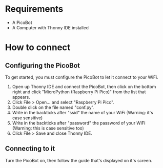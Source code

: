 # Requirements
- A PicoBot
- A Computer with Thonny IDE installed

# How to connect
## Configuring the PicoBot
To get started, you must configure the PicoBot to let it connect to your WiFi.
1. Open up Thonny IDE and connect the PicoBot, then click on the bottom right and click "MicroPython (Raspberry Pi Pico)" from the list that appears.
2. Click File > Open... and select "Raspberry Pi Pico".
3. Double click on the file named "conf.py".
4. Write in the backticks after "ssid" the name of your WiFi (Warning: it's case sensitive)
5. Write in the backticks after "password" the password of your WiFi (Warning: this is case sensitive too)
6. Click File > Save and close Thonny IDE.
## Connecting to it
Turn the PicoBot on, then follow the guide that's displayed on it's screen.